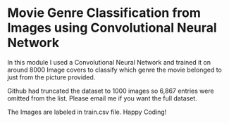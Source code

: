 # Movie Genre Classification from Images using Convolutional Neural Network
 In this module I used a Convolutional Neural Network and trained it on around 8000 Image covers to classify which genre the movie belonged to just from the picture provided.
 
Github had truncated the dataset to 1000 images so 6,867 entries were omitted from the list.
Please email me if you want the full dataset. 

The Images are labeled in train.csv file. 
Happy Coding!
